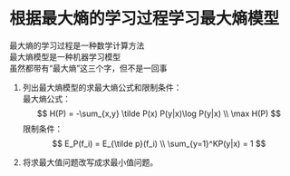 # 根据最大熵的学习过程学习最大熵模型

最大熵的学习过程是一种数学计算方法  
最大熵模型是一种机器学习模型  
虽然都带有“最大熵”这三个字，但不是一回事  

1. 列出最大熵模型的求最大熵公式和限制条件：  
最大熵公式：  
$$
H(P) = -\sum_{x,y} \tilde P(x) P(y|x)\log P(y|x) \\
\max H(P)
$$
限制条件：  
$$
E_P(f_i) = E_{\tilde p}(f_i)  \\
\sum_{y=1}^KP(y|x) = 1
$$

2. 将求最大值问题改写成求最小值问题。  

